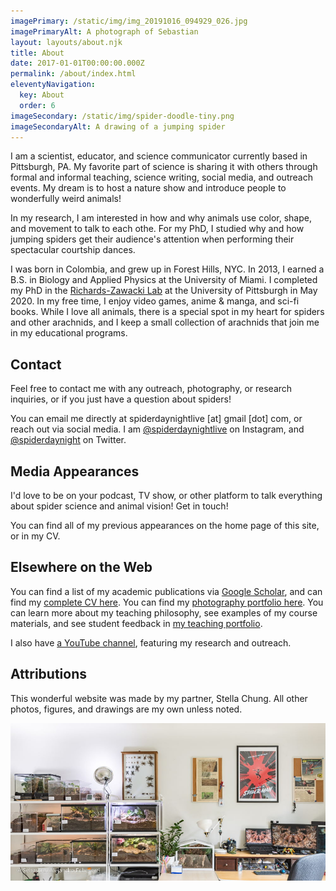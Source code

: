 ```yaml
---
imagePrimary: /static/img/img_20191016_094929_026.jpg
imagePrimaryAlt: A photograph of Sebastian
layout: layouts/about.njk
title: About
date: 2017-01-01T00:00:00.000Z
permalink: /about/index.html
eleventyNavigation:
  key: About
  order: 6
imageSecondary: /static/img/spider-doodle-tiny.png
imageSecondaryAlt: A drawing of a jumping spider
---
```

I am a scientist, educator, and science communicator currently based in Pittsburgh, PA. My favorite part of science is sharing it with others through formal and informal teaching, science writing, social media, and outreach events. My dream is to host a nature show and introduce people to wonderfully weird animals!

In my research, I am interested in how and why animals use color, shape, and movement to talk to each othe. For my PhD, I studied why and how jumping spiders get their audience's attention when performing their spectacular courtship dances. 

I was born in Colombia, and grew up in Forest Hills, NYC. In 2013, I earned a B.S. in Biology and Applied Physics at the University of Miami. I completed my PhD in the [Richards-Zawacki Lab](http://www.rzlab.pitt.edu) at the University of Pittsburgh in May 2020. In my free time, I enjoy video games, anime & manga, and sci-fi books. While I love all animals, there is a special spot in my heart for spiders and other arachnids, and I keep a small collection of arachnids that join me in my educational programs.

## Contact

Feel free to contact me with any outreach, photography, or research inquiries, or if you just have a question about spiders!

You can email me directly at spiderdaynightlive \[at] gmail \[dot] com, or reach out via social media. I am [@spiderdaynightlive](https://www.instagram.com/spiderdayNightLive/) on Instagram, and [@spiderdaynight](https://twitter.com/spiderdayNight) on Twitter.

## Media Appearances

I'd love to be on your podcast, TV show, or other platform to talk everything about spider science and animal vision! Get in touch! 

You can find all of my previous appearances on the home page of this site, or in my CV.

## Elsewhere on the Web

You can find a list of my academic publications via [Google Scholar](https://scholar.google.com/citations?hl=en&user=Lkp7X1EAAAAJ), and can find my [complete CV here](https://docs.google.com/document/d/1b48e5DyXFUJyOAL09-jl9TgQs7sW10hw_G_y4Tc-uWY/edit?usp=sharing). You can find my [photography portfolio here](https://lightroom.adobe.com/shares/a81e891b276843d5b7bcc344ab94a8c2). You can learn more about my teaching philosophy, see examples of my course materials, and see student feedback in [my teaching portfolio](https://drive.google.com/file/d/1cBVH9k1tu4Z6eVYAyYGGpq5pKoPoyZ9Y/view?usp=sharing).

I also have [a YouTube channel](https://www.youtube.com/channel/UCG3xj7RS3_rKUOhF43mVMUA), featuring my research and outreach.

## Attributions

This wonderful website was made by my partner, Stella Chung. All other photos, figures, and drawings are my own unless noted.

![](/static/img/20200825-sae_4311.jpg "Sebastian's spider room")